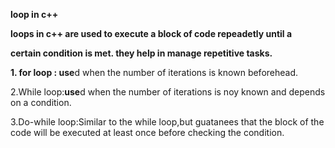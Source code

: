 **loop in c++**

**loops in c++ are used to execute a block of code repeadetly until a**

**certain condition is met. they help in manage repetitive tasks.**



**1. for loop : use**d when the number of iterations is known beforehead.

2.While  loop:**use**d when the number of iterations is noy known and depends on a condition.

3.Do-while loop:Similar to the while loop,but guatanees that the block of the code will be executed at least once before checking the condition.

